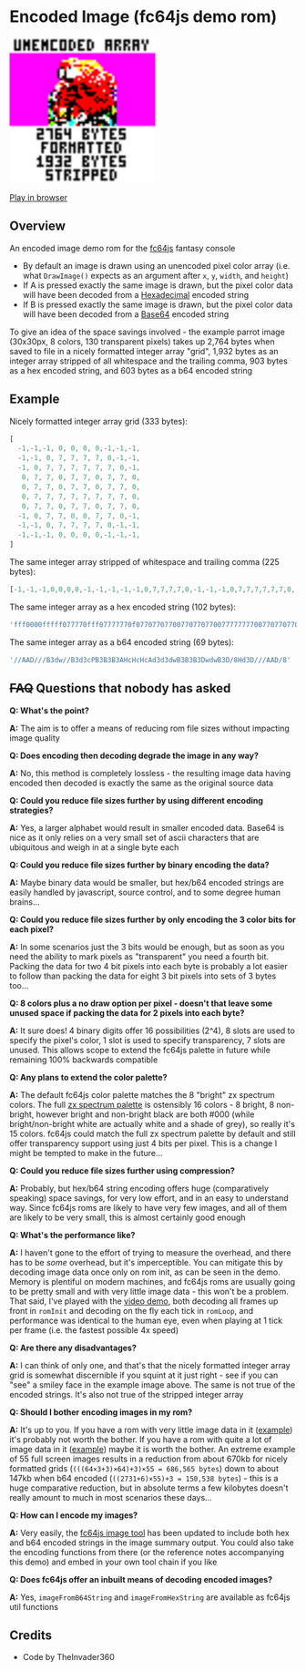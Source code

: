 # Encoded Image (fc64js demo rom)

[<img src="https://raw.githubusercontent.com/TheInvader360/fc64js/main/rom/demo/encoded-image/docs/demo.gif" width="256"/>](https://theinvader360.github.io/fc64js/rom/demo/encoded-image/)

[Play in browser](https://theinvader360.github.io/fc64js/rom/demo/encoded-image/)

## Overview

An encoded image demo rom for the [fc64js](https://github.com/TheInvader360/fc64js) fantasy console

* By default an image is drawn using an unencoded pixel color array (i.e. what `DrawImage()` expects as an argument after `x`, `y`, `width`, and `height`)
* If A is pressed exactly the same image is drawn, but the pixel color data will have been decoded from a [Hexadecimal](https://en.wikipedia.org/wiki/Hexadecimal) encoded string
* If B is pressed exactly the same image is drawn, but the pixel color data will have been decoded from a [Base64](https://en.wikipedia.org/wiki/Base64) encoded string

To give an idea of the space savings involved - the example parrot image (30x30px, 8 colors, 130 transparent pixels) takes up 2,764 bytes when saved to file in a nicely formatted integer array "grid", 1,932 bytes as an integer array stripped of all whitespace and the trailing comma, 903 bytes as a hex encoded string, and 603 bytes as a b64 encoded string

## Example

Nicely formatted integer array grid (333 bytes):

```js
[
  -1,-1,-1, 0, 0, 0, 0,-1,-1,-1,
  -1,-1, 0, 7, 7, 7, 7, 0,-1,-1,
  -1, 0, 7, 7, 7, 7, 7, 7, 0,-1,
   0, 7, 7, 0, 7, 7, 0, 7, 7, 0,
   0, 7, 7, 0, 7, 7, 0, 7, 7, 0,
   0, 7, 7, 7, 7, 7, 7, 7, 7, 0,
   0, 7, 7, 0, 7, 7, 0, 7, 7, 0,
  -1, 0, 7, 7, 0, 0, 7, 7, 0,-1,
  -1,-1, 0, 7, 7, 7, 7, 0,-1,-1,
  -1,-1,-1, 0, 0, 0, 0,-1,-1,-1,
]
```

The same integer array stripped of whitespace and trailing comma (225 bytes):

```js
[-1,-1,-1,0,0,0,0,-1,-1,-1,-1,-1,0,7,7,7,7,0,-1,-1,-1,0,7,7,7,7,7,7,0,-1,0,7,7,0,7,7,0,7,7,0,0,7,7,0,7,7,0,7,7,0,0,7,7,7,7,7,7,7,7,0,0,7,7,0,7,7,0,7,7,0,-1,0,7,7,0,0,7,7,0,-1,-1,-1,0,7,7,7,7,0,-1,-1,-1,-1,-1,0,0,0,0,-1,-1,-1]
```

The same integer array as a hex encoded string (102 bytes):

```js
'fff0000fffff077770fff07777770f0770770770077077077007777777700770770770f07700770fff077770fffff0000fff'
```

The same integer array as a b64 encoded string (69 bytes):

```js
'//AAD///B3dw//B3d3cPB3B3B3AHcHcHcAd3d3dwB3B3B3DwdwB3D/8Hd3D///AAD/8'
```

## ~~FAQ~~ Questions that nobody has asked

**Q: What's the point?**

**A:** The aim is to offer a means of reducing rom file sizes without impacting image quality

**Q: Does encoding then decoding degrade the image in any way?**

**A:** No, this method is completely lossless - the resulting image data having encoded then decoded is exactly the same as the original source data

**Q: Could you reduce file sizes further by using different encoding strategies?**

**A:** Yes, a larger alphabet would result in smaller encoded data. Base64 is nice as it only relies on a very small set of ascii characters that are ubiquitous and weigh in at a single byte each

**Q: Could you reduce file sizes further by binary encoding the data?**

**A:** Maybe binary data would be smaller, but hex/b64 encoded strings are easily handled by javascript, source control, and to some degree human brains...

**Q: Could you reduce file sizes further by only encoding the 3 color bits for each pixel?**

**A:** In some scenarios just the 3 bits would be enough, but as soon as you need the ability to mark pixels as "transparent" you need a fourth bit. Packing the data for two 4 bit pixels into each byte is probably a lot easier to follow than packing the data for eight 3 bit pixels into sets of 3 bytes too...

**Q: 8 colors plus a no draw option per pixel - doesn't that leave some unused space if packing the data for 2 pixels into each byte?**

**A:** It sure does! 4 binary digits offer 16 possibilities (2^4), 8 slots are used to specify the pixel's color, 1 slot is used to specify transparency, 7 slots are unused. This allows scope to extend the fc64js palette in future while remaining 100% backwards compatible

**Q: Any plans to extend the color palette?**

**A:** The default fc64js color palette matches the 8 "bright" zx spectrum colors. The full [zx spectrum palette](https://en.wikipedia.org/wiki/ZX_Spectrum_graphic_modes#/media/File:Zx-colors.png) is ostensibly 16 colors - 8 bright, 8 non-bright, however bright and non-bright black are both #000 (while bright/non-bright white are actually white and a shade of grey), so really it's 15 colors. fc64js could match the full zx spectrum palette by default and still offer transparency support using just 4 bits per pixel. This is a change I might be tempted to make in the future...

**Q: Could you reduce file sizes further using compression?**

**A:** Probably, but hex/b64 string encoding offers huge (comparatively speaking) space savings, for very low effort, and in an easy to understand way. Since fc64js roms are likely to have very few images, and all of them are likely to be very small, this is almost certainly good enough

**Q: What's the performance like?**

**A:** I haven't gone to the effort of trying to measure the overhead, and there has to be *some* overhead, but it's imperceptible. You can mitigate this by decoding image data once only on rom init, as can be seen in the demo. Memory is plentiful on modern machines, and fc64js roms are usually going to be pretty small and with very little image data - this won't be a problem. That said, I've played with the [video demo](https://theinvader360.github.io/fc64js/rom/demo/video/), both decoding all frames up front in `romInit` and decoding on the fly each tick in `romLoop`, and performance was identical to the human eye, even when playing at 1 tick per frame (i.e. the fastest possible 4x speed)

**Q: Are there any disadvantages?**

**A:** I can think of only one, and that's that the nicely formatted integer array grid is somewhat discernible if you squint at it just right - see if you can "see" a smiley face in the example image above. The same is not true of the encoded strings. It's also not true of the stripped integer array

**Q: Should I bother encoding images in my rom?**

**A:** It's up to you. If you have a rom with very little image data in it ([example](https://github.com/TheInvader360/fc64js/blob/main/rom/demo/a-simple-game/main.js)) it's probably not worth the bother. If you have a rom with quite a lot of image data in it ([example](https://github.com/TheInvader360/fc64js/blob/main/rom/demo/video/data.js)) maybe it is worth the bother. An extreme example of 55 full screen images results in a reduction from about 670kb for nicely formatted grids (`(((64×3+3)×64)+3)×55 = 686,565 bytes`) down to about 147kb when b64 encoded (`((2731+6)×55)+3 = 150,538 bytes`) - this is a huge comparative reduction, but in absolute terms a few kilobytes doesn't really amount to much in most scenarios these days...

**Q: How can I encode my images?**

**A:** Very easily, the [fc64js image tool](https://github.com/TheInvader360/fc64js/tree/main/tools/image-tool) has been updated to include both hex and b64 encoded strings in the image summary output. You could also take the encoding functions from there (or the reference notes accompanying this demo) and embed in your own tool chain if you like

**Q: Does fc64js offer an inbuilt means of decoding encoded images?**

**A:** Yes, `imageFromB64String` and `imageFromHexString` are available as fc64js util functions

## Credits

* Code by TheInvader360
